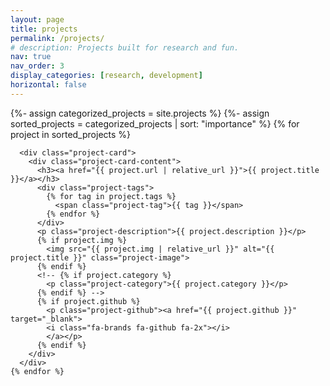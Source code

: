```yaml
---
layout: page
title: projects
permalink: /projects/
# description: Projects built for research and fun.
nav: true
nav_order: 3
display_categories: [research, development]
horizontal: false
---
```

<div class="projects-container">
  <div class="projects-grid">
  {%- assign categorized_projects = site.projects %}
    {%- assign sorted_projects = categorized_projects | sort: "importance" %}
    {% for project in sorted_projects %}
    
      <div class="project-card">
        <div class="project-card-content">
          <h3><a href="{{ project.url | relative_url }}">{{ project.title }}</a></h3>
          <div class="project-tags">
            {% for tag in project.tags %}
              <span class="project-tag">{{ tag }}</span>
            {% endfor %}
          </div>
          <p class="project-description">{{ project.description }}</p>
          {% if project.img %}
            <img src="{{ project.img | relative_url }}" alt="{{ project.title }}" class="project-image">
          {% endif %}
          <!-- {% if project.category %}
            <p class="project-category">{{ project.category }}</p>
          {% endif %} -->
          {% if project.github %}
            <p class="project-github"><a href="{{ project.github }}" target="_blank">
            <i class="fa-brands fa-github fa-2x"></i>
            </a></p>
          {% endif %}
        </div>
      </div>
    {% endfor %}
  </div>
</div>

<script>
  document.addEventListener('DOMContentLoaded', function() {
    const projectCards = document.querySelectorAll('.project-title');
    
    projectCards.forEach(card => {
      card.addEventListener('mouseenter', function() {
        this.classList.add('expanded');
      });
      
      card.addEventListener('mouseleave', function() {
        this.classList.remove('expanded');
      });
    });
  });
</script>